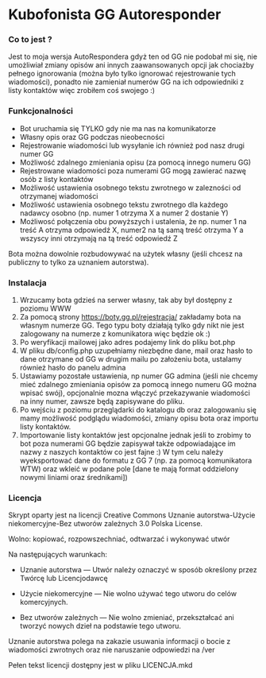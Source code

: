 # Kubofonista GG Autoresponder

### Co to jest ?
Jest to moja wersja AutoRespondera gdyż ten od GG nie podobał mi się, nie umożliwiał zmiany opisów ani innych zaawansowanych opcji jak chociażby pełnego ignorowania (można było tylko ignorować rejestrowanie tych wiadomości), ponadto nie zamieniał numerów GG na ich odpowiedniki z listy kontaktów więc zrobiłem coś swojego :)

### Funkcjonalności
- Bot uruchamia się TYLKO gdy nie ma nas na komunikatorze
- Własny opis oraz GG podczas nieobecności
- Rejestrowanie wiadomości lub wysyłanie ich również pod nasz drugi numer GG
- Możliwość zdalnego zmieniania opisu (za pomocą innego numeru GG)
- Rejestrowane wiadomości poza numerami GG mogą zawierać nazwę osób z listy kontaktów
- Możliwość ustawienia osobnego tekstu zwrotnego w zalezności od otrzymanej wiadomości
- Możliwość ustawienia osobnego tekstu zwrotnego dla każdego nadawcy osobno (np. numer 1 otrzyma X a numer 2 dostanie Y)
- Możliwosć połączenia obu powyższych i ustalenia, że np. numer 1 na treść A otrzyma odpowiedź X, numer2 na tą samą treść otrzyma Y a wszyscy inni otrzymają na tą treść odpowiedź Z

Bota można dowolnie rozbudowywać na użytek własny (jeśli chcesz na publiczny to tylko za uznaniem autorstwa).

### Instalacja

1. Wrzucamy bota gdzieś na serwer własny, tak aby był dostępny z poziomu WWW
2. Za pomocą strony https://boty.gg.pl/rejestracja/ zakładamy bota na własnym numerze GG. Tego typu boty działają tylko gdy nikt nie jest zalogowany na numerze z komunikatora więc będzie ok :)
3. Po weryfikacji mailowej jako adres podajemy link do pliku bot.php
4. W pliku db/config.php uzupełniamy niezbędne dane, mail oraz hasło to dane otrzymane od GG w drugim mailu po założeniu bota, ustalamy również hasło do panelu admina
5. Ustawiamy pozostałe ustawienia, np numer GG admina (jeśli nie chcemy mieć zdalnego zmieniania opisów za pomocą innego numeru GG można wpisać swój), opcjonalnie mozna włączyć przekazywanie wiadomości na inny numer, zawsze będą zapisywane do pliku.
6. Po wejściu z poziomu przeglądarki do katalogu db oraz zalogowaniu się mamy możliwość podglądu wiadomości, zmiany opisu bota oraz importu listy kontaktów.
7. Importowanie listy kontaktów jest opcjonalne jednak jeśli to zrobimy to bot poza numerami GG będzie zapisywał także odpowiadające im nazwy z naszych kontaktów co jest fajne :) W tym celu należy wyeksportować dane do formatu z GG 7 (np. za pomocą komunikatora WTW) oraz wkleić w podane pole [dane te mają format oddzielony nowymi liniami oraz średnikami])

### Licencja

Skrypt oparty jest na licencji Creative Commons Uznanie autorstwa-Użycie niekomercyjne-Bez utworów zależnych 3.0 Polska License.

Wolno: kopiować, rozpowszechniać, odtwarzać i wykonywać utwór

Na następujących warunkach:

- Uznanie autorstwa — Utwór należy oznaczyć w sposób określony przez Twórcę lub Licencjodawcę 

- Użycie niekomercyjne — Nie wolno używać tego utworu do celów komercyjnych.

- Bez utworów zależnych — Nie wolno zmieniać, przekształcać ani tworzyć nowych dzieł na podstawie tego utworu.

Uznanie autorstwa polega na zakazie usuwania informacji o bocie z wiadomości zwrotnych oraz nie naruszanie odpowiedzi na /ver

Pełen tekst licencji dostępny jest w pliku LICENCJA.mkd